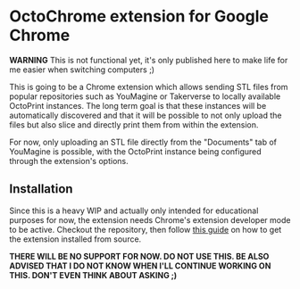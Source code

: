 OctoChrome extension for Google Chrome
======================================

**WARNING** This is not functional yet, it's only published here to make life for me easier when switching computers ;)

This is going to be a Chrome extension which allows sending STL files from popular repositories such as YouMagine or
Takerverse to locally available OctoPrint instances. The long term goal is that these instances will be automatically
discovered and that it will be possible to not only upload the files but also slice and directly print them from
within the extension.

For now, only uploading an STL file directly from the "Documents" tab of YouMagine is possible, with the OctoPrint instance
being configured through the extension's options.

Installation
------------

Since this is a heavy WIP and actually only intended for educational purposes for now, the extension needs Chrome's
extension developer mode to be active. Checkout the repository, then follow [this guide](https://developer.chrome.com/extensions/getstarted#unpacked)
on how to get the extension installed from source.

**THERE WILL BE NO SUPPORT FOR NOW. DO NOT USE THIS. BE ALSO ADVISED THAT I DO NOT KNOW WHEN I'LL CONTINUE WORKING ON
THIS. DON'T EVEN THINK ABOUT ASKING ;)**